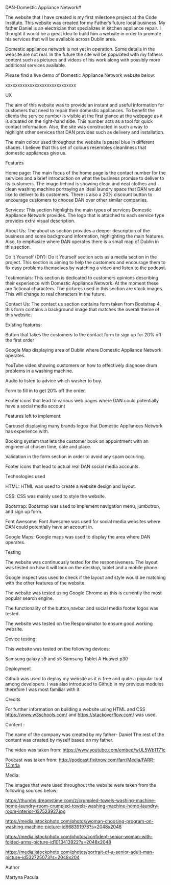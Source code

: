 DAN-Domestic Appliance Network#


The website that I have created is my first milestone project at the Code Institute. This website was created for my Father’s future local business. My father Daniel is an electrician that specializes in kitchen appliance repair. I thought it would be a great idea to build him a website in order to promote his services that will be available across Dublin area.

Domestic appliance network is not yet in operation. Some details in the website are not real. In the future the site will be populated with my fathers content such as pictures and videos of his work along with possibly more additional services available. 

Please find a live demo of Domestic Appliance Network website below:

xxxxxxxxxxxxxxxxxxxxxxxxxxxxx

UX

The aim of this website was to provide an instant and useful information for customers that need to repair their domestic appliances. To benefit the clients the service number is visible at the first glance at the webpage as it is situated on the right-hand side. This number acts as a tool for quick contact information. 
Also, the site was constructed in such a way to highlight other services that DAN provides such as delivery and installation. 

The main colour used throughout the website is pastel blue in different  shades. I believe that this set of colours resembles cleanliness that domestic appliances give us. 

Features 

Home page: The main focus of the home page is the contact number for the services and a brief introduction on what the business promise to deliver to its customers. The image behind is showing clean and neat clothes and clean washing machine portraying an ideal laundry space that DAN would like to deliver to its customers. There is also a 20% discount button to encourage customers to choose DAN over other similar companies. 

Services: This section highlights the main types of services Domestic Appliance Network provides. The logo that is attached to each service type provides extra visual description.  

About Us: The about us section provides a deeper description of the business and some background information, highlighting the main features. Also, to emphasize where DAN operates there is a small map of Dublin in this section.

Do it Yourself (DIY): 
Do it Yourself section acts as a media section in the project. This section is aiming to help the customers and encourage them to fix easy problems themselves by watching a video and listen to the podcast.   

Testimonials: This section is dedicated to customers opinions describing their experience with Domestic Appliance Network. At the moment these are fictional characters. The pictures used in this section are stock images. This will change to real characters in the future. 

Contact Us: 
The contact us section contains form taken from Bootstrap 4, this form contains a background image that matches the overall theme of this website. 


Existing features:

Button that takes the customers to the contact form to sign up for 20% off the first order

Google Map displaying area of Dublin where Domestic Appliance Network operates.

YouTube video showing customers on how to effectively diagnose drum problems in a washing machine. 

Audio to listen to advice which washer to buy. 

Form to fill in to get 20% off the order. 

Footer icons that lead to various web pages where DAN could potentially have a social media account  


Features left to implement:

Carousel displaying many brands logos that Domestic Appliances Network has experience with. 

Booking system that lets the customer book an appointment with an engineer at chosen time, date and place. 

Validation in the form section in order to avoid any spam occuring. 

Footer icons that lead to actual real DAN social media accounts. 


Technologies used 

HTML: HTML was used to create a website design and layout. 

CSS: CSS was mainly used to style the website. 

Bootstrap: Bootstrap was used to implement navigation menu, jumbotron, and sign up form. 

Font Awesome: Font Awesome was used for social media websites where DAN could potentially have an account in. 

Google Maps: Google maps was used to display the area where DAN operates. 


Testing

The website was continuously tested for the responsiveness. The layout was tested on how it will look on the desktop, tablet and a mobile phone.  

Google inspect was used to check if the layout and style would be matching with the other features of the website. 

The website was tested using Google Chrome as this is currently the most popular search engine.  

The functionality of the button,navbar and social media footer logos was tested. 

The website was tested on the Responsinator to ensure good working website. 

Device testing: 

This website was tested on the following devices:

Samsung galaxy s9 and s5
Samsung Tablet A
Huawei p30

Deployment 

Github was used to deploy my website as it is free and quite a popular tool among developers. 
I was also introduced to Github in my previous modules therefore I was most familiar with it. 


Credits 

For further information on building a website using HTML and CSS https://www.w3schools.com/ and https://stackoverflow.com/ was used. 

Content : 

The name of the company was created by my father- Daniel
The rest of the content was created by myself based on my father. 

The video was taken from:
https://www.youtube.com/embed/wUL5Wb1T71c

Podcast was taken from:
http://podcast.fixitnow.com/farr/Media/FARR-17.m4a


Media:

The images that were used throughout the website were taken from the following sources below;


https://thumbs.dreamstime.com/z/crumpled-towels-washing-machine-home-laundry-room-crumpled-towels-washing-machine-home-laundry-room-interior-137523927.jpg

https://media.istockphoto.com/photos/woman-choosing-program-on-washing-machine-picture-id668391976?s=2048x2048

https://media.istockphoto.com/photos/confident-senior-woman-with-folded-arms-picture-id1013413922?s=2048x2048

https://media.istockphoto.com/photos/portrait-of-a-senior-adult-man-picture-id532725073?s=2048x204



Author 

Martyna Pacula 



